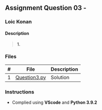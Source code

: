 ## Assignment Question 03 - 

### Loic Konan

#### Description

> **1.**
>
> 
>
>
### Files

|   #   | File                         | Description |
| :---: | ---------------------------- | ----------- |
|   1   | [Question3.py](Question3.py) | Solution    |

### Instructions

- Complied using **VScode** and **Python 3.9.2**
